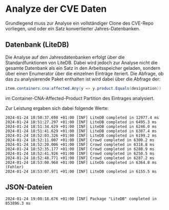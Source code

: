 # Analyze der CVE Daten
Grundlegend muss zur Analyse ein vollständiger Clone des CVE-Repo vorliegen, und oder ein Satz konvertierter Jahres-Datenbanken.

## Datenbank (LiteDB)
Die Analyse auf den Jahresdatenbanken erfolgt über die Standardfunktionen von LiteDB.
Dabei wird jedoch zur Analyse nicht die gesamte Datenbank als ein Satz in den Arbeitsspeicher geladen, sondern über einen Enumerator über die einzelnen Einträge iteriert.
Die Abfrage, ob das zu analysierende Paket enthalten ist wird dabei über die Abfrage der: 
```csharp
item.containers.cna.affected.Any(y => y.product.Equals(designation))
```
im Container-CNA-Affected-Product Partition des Eintrages analysiert.

Zur Leistung ergaben sich dabei folgende Werte:

```log
2024-01-24 18:50:37.698 +01:00 [INF] LiteDB completed in 12977.4 ms
2024-01-24 18:51:27.297 +01:00 [INF] LiteDB completed in 6495.3 ms
2024-01-24 18:51:34.629 +01:00 [INF] LiteDB completed in 6246.0 ms
2024-01-24 18:51:41.629 +01:00 [INF] LiteDB completed in 6307.4 ms
2024-01-24 18:52:03.326 +01:00 [INF] LiteDB completed in 6199.2 ms
2024-01-24 18:52:11.007 +01:00 [INF] Crowd completed in 6300.2 ms
2024-01-24 18:52:20.006 +01:00 [INF] Crowd completed in 6318.8 ms
2024-01-24 18:52:35.177 +01:00 [INF] Crowd completed in 6280.9 ms
2024-01-24 18:52:41.926 +01:00 [INF] Crowd completed in 6250.5 ms
2024-01-24 18:52:48.771 +01:00 [INF] Crowd completed in 6287.2 ms
2024-01-24 18:53:00.968 +01:00 [INF] LiteDb completed in 6364.8 ms (Fehler)
2024-01-24 18:53:07.971 +01:00 [INF] LiteDB completed in 6155.5 ms
```

## JSON-Dateien

```log
2024-01-24 19:08:18.676 +01:00 [INF] Package "LiteDB" completed in 853896.3 ms
```
